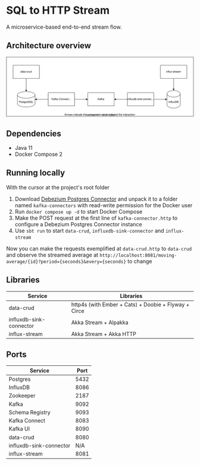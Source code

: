 # SQL to HTTP Stream

A microservice-based end-to-end stream flow.

## Architecture overview
![Architecture Overview](img/architecture-overview.svg?raw=true)

## Dependencies
- Java 11
- Docker Compose 2

## Running locally
With the cursor at the project's root folder
1. Download [Debezium Postgres Connector](https://repo1.maven.org/maven2/io/debezium/debezium-connector-postgres/1.8.1.Final/debezium-connector-postgres-1.8.1.Final-plugin.tar.gz) and unpack it to a folder named `kafka-connectors` with read-write permission for the Docker user
2. Run `docker compose up -d` to start Docker Compose
3. Make the POST request at the first line of `kafka-connector.http` to configure a Debezium Postgres Connector instance
4. Use `sbt run` to start `data-crud`, `influxdb-sink-connector` and `influx-stream`

Now you can make the requests exemplified at `data-crud.http` to `data-crud` and observe the streamed average at
`http://localhost:8081/moving-average/{id}?period={seconds}&every={seconds}` to change

## Libraries 
| Service                 | Libraries                                            |
|-------------------------|------------------------------------------------------|
| data-crud               | http4s (with Ember + Cats) + Doobie + Flyway + Circe |
| influxdb-sink-connector | Akka Stream + Alpakka                                |
| influx-stream           | Akka Stream + Akka HTTP                              |

## Ports
| Service                 | Port |
|-------------------------|------|
| Postgres                | 5432 |
| InfluxDB                | 8086 |
| Zookeeper               | 2187 |
| Kafka                   | 9092 |
| Schema Registry         | 9093 |
| Kafka Connect           | 8083 |
| Kafka UI                | 8090 |
| data-crud               | 8080 |
| influxdb-sink-connector | N/A  |
| influx-stream           | 8081 |
